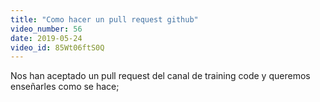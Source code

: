 ```yaml
---
title: "Como hacer un pull request github"
video_number: 56
date: 2019-05-24
video_id: 85Wt06ftS0Q
---
```


Nos han aceptado un pull request del canal de training code y queremos enseñarles como se hace;
